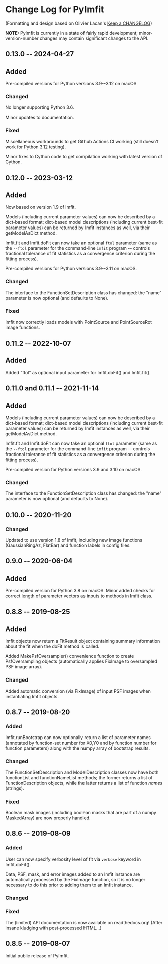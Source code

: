 # Change Log for PyImfit

(Formatting and design based on Olivier Lacan's [Keep a CHANGELOG](http://keepachangelog.com/))

**NOTE:** PyImfit is currently in a state of fairly rapid development; minor-version-number
changes may contain significant changes to the API.


## 0.13.0 -- 2024-04-27

## Added
Pre-compiled versions for Python versions 3.9--3.12 on macOS

### Changed
No longer supporting Python 3.6.

Minor updates to documentation.

### Fixed
Miscellaneous workarounds to get Github Actions CI working (still doesn't work for Python 3.12 testing).

Minor fixes to Cython code to get compilation working with latest version of Cython.


## 0.12.0 -- 2023-03-12
## Added
Now based on version 1.9 of Imfit.

Models (including current parameter values) can now be described by a dict-based format;
dict-based model descriptions (including current best-fit parameter values) can be
returned by Imfit instances as well, via their getModelAsDict method.

Imfit.fit and Imfit.doFit can now take an optional `ftol` parameter (same as the `--ftol`
parameter for the command-line `imfit` program -- controls fractional tolerance of fit statistics
as a convergence criterion during the fitting process).

Pre-compiled versions for Python versions 3.9--3.11 on macOS.

### Changed
The interface to the FunctionSetDescription class has changed: the "name" parameter is
now optional (and defaults to None).

### Fixed
Imfit now correctly loads models with PointSource and PointSourceRot image functions.



## 0.11.2 -- 2022-10-07
## Added
Added "ftol" as optional input parameter for Imfit.doFit() and Imfit.fit().



## 0.11.0 and 0.11.1 -- 2021-11-14
## Added
Models (including current parameter values) can now be described by a dict-based format;
dict-based model descriptions (including current best-fit parameter values) can be
returned by Imfit instances as well, via their getModelAsDict method.

Imfit.fit and Imfit.doFit can now take an optional `ftol` parameter (same as the `--ftol`
parameter for the command-line `imfit` program -- controls fractional tolerance of fit statistics
as a convergence criterion during the fitting process).

Pre-compiled version for Python versions 3.9 and 3.10 on macOS.

### Changed
The interface to the FunctionSetDescription class has changed: the "name" parameter is
now optional (and defaults to None).


## 0.10.0 -- 2020-11-20
### Changed
Updated to use version 1.8 of Imfit, including new image functions (GaussianRingAz, FlatBar)
and function labels in config files.



## 0.9.0 -- 2020-06-04
## Added
Pre-compiled version for Python 3.8 on macOS. Minor added checks for correct length of
parameter vectors as inputs to methods in Imfit class.



## 0.8.8 -- 2019-08-25
## Added
Imfit objects now return a FitResult object containing summary information about the
fit when the doFit method is called.

Added MakePsfOversampler() convenience function to create PsfOversampling objects
(automatically applies FixImage to oversampled PSF image array).
    
### Changed
Added automatic conversion (via FixImage) of input PSF images when instantiating Imfit objects.



## 0.8.7 -- 2019-08-20
### Added
Imfit.runBootstrap can now optionally return a list of parameter names (annotated by function-set
number for X0,Y0 and by function number for function parameters) along with the numpy array
of bootstrap results.

### Changed
The FunctionSetDescription and ModelDescription classes now have both
functionList and functionNameList methods; the former returns a list of FunctionDescription
objects, while the latter returns a list of function *names* (strings).

### Fixed
Boolean mask images (including boolean masks that are part of a numpy MaskedArray) are
now properly handled.



## 0.8.6 -- 2019-08-09
### Added
User can now specify verbosity level of fit via `verbose` keyword in Imfit.doFit().

Data, PSF, mask, and error images added to an Imfit instance are automatically processed
by the FixImage function, so it is no longer necessary to do this prior to adding them
to an Imfit instance.

### Changed

### Fixed
The (limited) API documentation is now available on readthedocs.org! (After insane kludging with
post-processed HTML...)



## 0.8.5 -- 2019-08-07

Initial public release of PyImfit.
